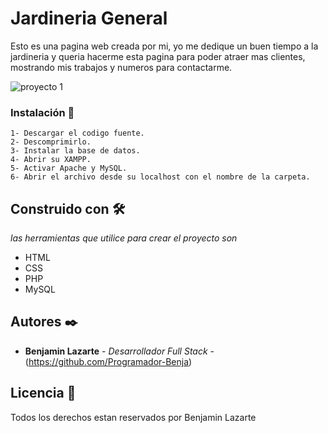 # Jardineria General

Esto es una pagina web creada por mi, yo me dedique un buen tiempo a la jardineria y queria hacerme esta pagina para poder atraer mas clientes, mostrando mis trabajos y numeros para contactarme.

![proyecto 1](https://github.com/Programador-Benja/Trabajo_Jardineria2022/assets/98435496/d98ee37b-4859-423a-bff5-016b755fae6c)

### Instalación 🔧

```
1- Descargar el codigo fuente.
2- Descomprimirlo.
3- Instalar la base de datos.
4- Abrir su XAMPP.
5- Activar Apache y MySQL.
6- Abrir el archivo desde su localhost con el nombre de la carpeta.
```

## Construido con 🛠️

_las herramientas que utilice para crear el proyecto son_

* HTML
* CSS
* PHP
* MySQL

## Autores ✒️

* **Benjamin Lazarte** - *Desarrollador Full Stack* - (https://github.com/Programador-Benja)

## Licencia 📄

Todos los derechos estan reservados por Benjamin Lazarte
